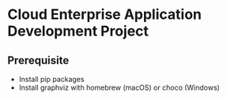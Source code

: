 # Cloud Enterprise Application Development Project

## Prerequisite
- Install pip packages
- Install graphviz with homebrew (macOS) or choco (Windows)